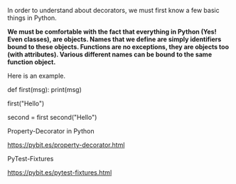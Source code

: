 In order to understand about decorators, we must first know a few basic things in Python.

**We must be comfortable with the fact that everything in Python (Yes! Even classes), are objects. Names that we define are simply identifiers bound to these objects. Functions are no exceptions, they are objects too (with attributes). Various different names can be bound to the same function object.**

Here is an example.

def first(msg):
    print(msg)


first("Hello")

second = first
second("Hello")


Property-Decorator in Python

https://pybit.es/property-decorator.html

PyTest-Fixtures

https://pybit.es/pytest-fixtures.html
